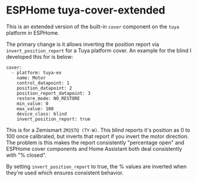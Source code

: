 # ESPHome tuya-cover-extended

This is an extended version of the built-in `cover` component on the `tuya` platform in
ESPHome.

The primary change is it allows inverting the position report via `invert_position_report` for a
Tuya platform cover. An example for the blind I developed this for is below:

```
cover:
  - platform: tuya-ex
    name: Motor
    control_datapoint: 1
    position_datapoint: 2
    position_report_datapoint: 3
    restore_mode: NO_RESTORE
    min_value: 0
    max_value: 100
    device_class: blind
    invert_position_report: true
```

This is for a Zemismart `ZM25TQ (TY-W)`. This blind reports it's position as 0 to 100 once calibrated,
but inverts that report if you invert the motor direction. The problem is this makes the report
consistently "percentage open" and ESPHome cover components and Home Assistant both deal consistently
with "% closed".

By setting `invert_position_report` to true, the % values are inverted when they're used which ensures
consistent behavior.